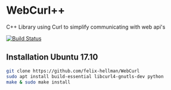 # WebCurl++
C++ Library using Curl to simplify communicating with web api's 

[![Build Status](https://travis-ci.org/felix-hellman/WebCurl.svg?branch=master)](https://travis-ci.org/felix-hellman/WebCurl)

## Installation Ubuntu 17.10
```bash
git clone https://github.com/felix-hellman/WebCurl
sudo apt install build-essential libcurl4-gnutls-dev python
make & sudo make install
```
